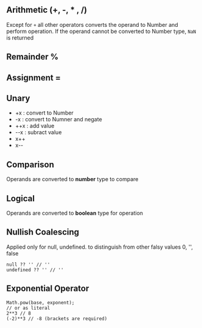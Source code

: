 ## Arithmetic  (+, -, * , /)
Except for `+` all other operators converts the operand to Number and perform operation. 
If the operand cannot be converted to Number type, `NaN` is returned


## Remainder  %


## Assignment =


## Unary 
- +x  : convert to Number 
- -x  : convert to Numner and negate
- ++x : add value
- --x  : subract value
- x++
- x--

## Comparison 
Operands are converted to **number** type to compare


## Logical 
Operands are converted to **boolean** type for operation


## Nullish Coalescing
Applied only for null, undefined. to distinguish from other falsy values 0, '', false

```
null ?? '' // ''
undefined ?? '' // ''
```


## Exponential Operator
```
Math.pow(base, exponent);
// or as literal
2**3 // 8
(-2)**3 // -8 (brackets are required)
```
